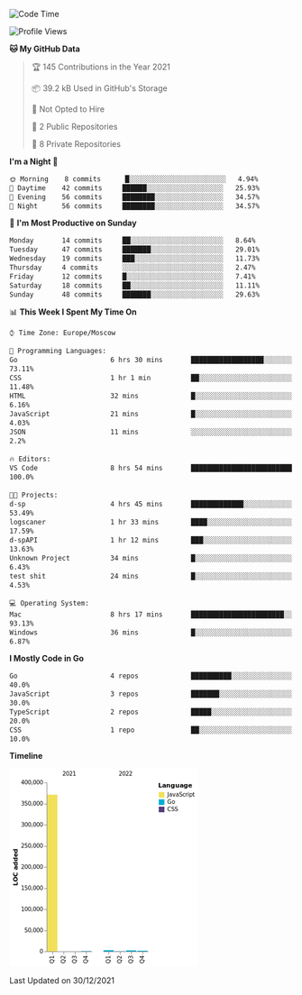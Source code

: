 <!--START_SECTION:waka-->
![Code Time](http://img.shields.io/badge/Code%20Time-77%20hrs%2023%20mins-blue)

![Profile Views](http://img.shields.io/badge/Profile%20Views-0-blue)

**🐱 My GitHub Data** 

> 🏆 145 Contributions in the Year 2021
 > 
> 📦 39.2 kB Used in GitHub's Storage 
 > 
> 🚫 Not Opted to Hire
 > 
> 📜 2 Public Repositories 
 > 
> 🔑 8 Private Repositories  
 > 
**I'm a Night 🦉** 

```text
🌞 Morning    8 commits      █░░░░░░░░░░░░░░░░░░░░░░░░   4.94% 
🌆 Daytime    42 commits     ██████░░░░░░░░░░░░░░░░░░░   25.93% 
🌃 Evening    56 commits     ████████░░░░░░░░░░░░░░░░░   34.57% 
🌙 Night      56 commits     ████████░░░░░░░░░░░░░░░░░   34.57%

```
📅 **I'm Most Productive on Sunday** 

```text
Monday       14 commits     ██░░░░░░░░░░░░░░░░░░░░░░░   8.64% 
Tuesday      47 commits     ███████░░░░░░░░░░░░░░░░░░   29.01% 
Wednesday    19 commits     ███░░░░░░░░░░░░░░░░░░░░░░   11.73% 
Thursday     4 commits      ░░░░░░░░░░░░░░░░░░░░░░░░░   2.47% 
Friday       12 commits     █░░░░░░░░░░░░░░░░░░░░░░░░   7.41% 
Saturday     18 commits     ██░░░░░░░░░░░░░░░░░░░░░░░   11.11% 
Sunday       48 commits     ███████░░░░░░░░░░░░░░░░░░   29.63%

```


📊 **This Week I Spent My Time On** 

```text
⌚︎ Time Zone: Europe/Moscow

💬 Programming Languages: 
Go                       6 hrs 30 mins       ██████████████████░░░░░░░   73.11% 
CSS                      1 hr 1 min          ██░░░░░░░░░░░░░░░░░░░░░░░   11.48% 
HTML                     32 mins             █░░░░░░░░░░░░░░░░░░░░░░░░   6.16% 
JavaScript               21 mins             █░░░░░░░░░░░░░░░░░░░░░░░░   4.03% 
JSON                     11 mins             ░░░░░░░░░░░░░░░░░░░░░░░░░   2.2%

🔥 Editors: 
VS Code                  8 hrs 54 mins       █████████████████████████   100.0%

🐱‍💻 Projects: 
d-sp                     4 hrs 45 mins       █████████████░░░░░░░░░░░░   53.49% 
logscaner                1 hr 33 mins        ████░░░░░░░░░░░░░░░░░░░░░   17.59% 
d-spAPI                  1 hr 12 mins        ███░░░░░░░░░░░░░░░░░░░░░░   13.63% 
Unknown Project          34 mins             █░░░░░░░░░░░░░░░░░░░░░░░░   6.43% 
test shit                24 mins             █░░░░░░░░░░░░░░░░░░░░░░░░   4.53%

💻 Operating System: 
Mac                      8 hrs 17 mins       ███████████████████████░░   93.13% 
Windows                  36 mins             █░░░░░░░░░░░░░░░░░░░░░░░░   6.87%

```

**I Mostly Code in Go** 

```text
Go                       4 repos             ██████████░░░░░░░░░░░░░░░   40.0% 
JavaScript               3 repos             ███████░░░░░░░░░░░░░░░░░░   30.0% 
TypeScript               2 repos             █████░░░░░░░░░░░░░░░░░░░░   20.0% 
CSS                      1 repo              ██░░░░░░░░░░░░░░░░░░░░░░░   10.0%

```


**Timeline**

![Chart not found](https://raw.githubusercontent.com/jeezft/jeezft/main/charts/bar_graph.png) 


 Last Updated on 30/12/2021
<!--END_SECTION:waka-->
